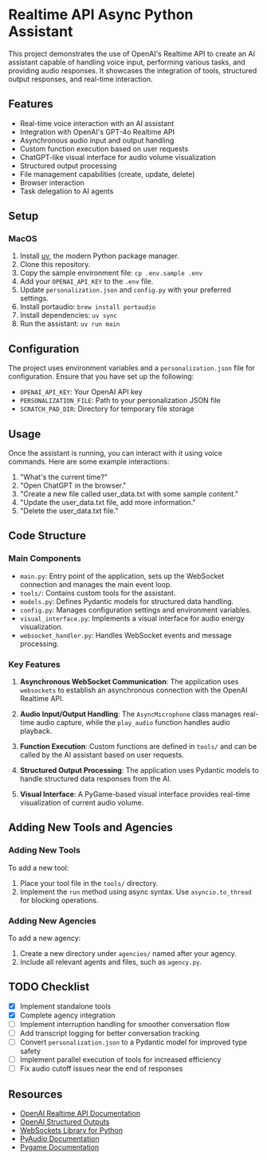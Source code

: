 # Realtime API Async Python Assistant

This project demonstrates the use of OpenAI's Realtime API to create an AI assistant capable of handling voice input, performing various tasks, and providing audio responses. It showcases the integration of tools, structured output responses, and real-time interaction.

## Features

- Real-time voice interaction with an AI assistant
- Integration with OpenAI's GPT-4o Realtime API
- Asynchronous audio input and output handling
- Custom function execution based on user requests
- ChatGPT-like visual interface for audio volume visualization
- Structured output processing
- File management capabilities (create, update, delete)
- Browser interaction
- Task delegation to AI agents

## Setup

### MacOS

1. Install [uv](https://docs.astral.sh/uv/), the modern Python package manager.
2. Clone this repository.
3. Copy the sample environment file: `cp .env.sample .env`
4. Add your `OPENAI_API_KEY` to the `.env` file.
5. Update `personalization.json` and `config.py` with your preferred settings.
6. Install portaudio: `brew install portaudio`
7. Install dependencies: `uv sync`
8. Run the assistant: `uv run main`

## Configuration

The project uses environment variables and a `personalization.json` file for configuration. Ensure that you have set up the following:

- `OPENAI_API_KEY`: Your OpenAI API key
- `PERSONALIZATION_FILE`: Path to your personalization JSON file
- `SCRATCH_PAD_DIR`: Directory for temporary file storage

## Usage

Once the assistant is running, you can interact with it using voice commands. Here are some example interactions:

1. "What's the current time?"
2. "Open ChatGPT in the browser."
3. "Create a new file called user_data.txt with some sample content."
4. "Update the user_data.txt file, add more information."
5. "Delete the user_data.txt file."

## Code Structure

### Main Components

- `main.py`: Entry point of the application, sets up the WebSocket connection and manages the main event loop.
- `tools/`: Contains custom tools for the assistant.
- `models.py`: Defines Pydantic models for structured data handling.
- `config.py`: Manages configuration settings and environment variables.
- `visual_interface.py`: Implements a visual interface for audio energy visualization.
- `websocket_handler.py`: Handles WebSocket events and message processing.

### Key Features

1. **Asynchronous WebSocket Communication**:
   The application uses `websockets` to establish an asynchronous connection with the OpenAI Realtime API.

2. **Audio Input/Output Handling**:
   The `AsyncMicrophone` class manages real-time audio capture, while the `play_audio` function handles audio playback.

3. **Function Execution**:
   Custom functions are defined in `tools/` and can be called by the AI assistant based on user requests.

4. **Structured Output Processing**:
   The application uses Pydantic models to handle structured data responses from the AI.

5. **Visual Interface**:
   A PyGame-based visual interface provides real-time visualization of current audio volume.

## Adding New Tools and Agencies

### Adding New Tools

To add a new tool:

1. Place your tool file in the `tools/` directory.
2. Implement the `run` method using async syntax. Use `asyncio.to_thread` for blocking operations.

### Adding New Agencies

To add a new agency:

1. Create a new directory under `agencies/` named after your agency.
2. Include all relevant agents and files, such as `agency.py`.

## TODO Checklist

- [x] Implement standalone tools
- [x] Complete agency integration
- [ ] Implement interruption handling for smoother conversation flow
- [ ] Add transcript logging for better conversation tracking
- [ ] Convert `personalization.json` to a Pydantic model for improved type safety
- [ ] Implement parallel execution of tools for increased efficiency
- [ ] Fix audio cutoff issues near the end of responses

## Resources

- [OpenAI Realtime API Documentation](https://platform.openai.com/docs/guides/realtime)
- [OpenAI Structured Outputs](https://platform.openai.com/docs/guides/structured-outputs)
- [WebSockets Library for Python](https://websockets.readthedocs.io/)
- [PyAudio Documentation](https://people.csail.mit.edu/hubert/pyaudio/docs/)
- [Pygame Documentation](https://www.pygame.org/docs/)
